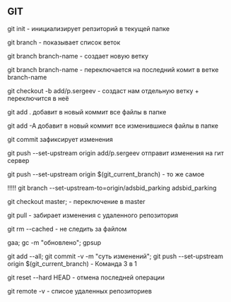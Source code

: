 ## GIT

git init - инициализирует репзиторий в текущей папке

git branch - показывает список веток

git branch branch-name - создает новую ветку 

git branch branch-name - переключается на последний комит в ветке branch-name

git checkout -b add/p.sergeev - создаст нам отдельную ветку + переключится в неё

git add . добавит в новый коммит все  файлы в папке

git add -A добавит в новый коммит все изменившиеся файлы в папке

git commit зафиксирует изменения

git push --set-upstream origin add/p.sergeev отправит изменения на гит сервер

git push --set-upstream origin $(git_current_branch) - то же самое

!!!!! git branch --set-upstream-to=origin/adsbid_parking adsbid_parking


git checkout master; - переключение в master

git pull - забирает изменения с удаленного репозитория

git rm --cached <file> - не следить за файлом

gaa; gc -m "обновлено"; gpsup

git add --all; git commit -v -m "суть изменений"; git push --set-upstream origin $(git_current_branch) -  Команда 3 в 1

git reset --hard HEAD - отмена последней операции

git remote -v -  списое удаленных репозиториев